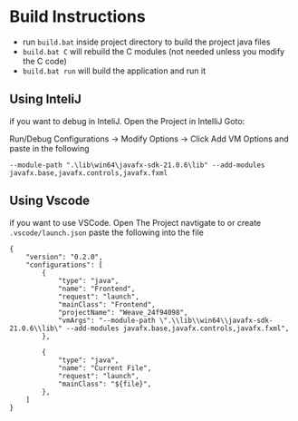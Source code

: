 # Build Instructions

- run `build.bat` inside project directory to build the project java files
- `build.bat C` will rebuild the C modules (not needed unless you modify the C code)
- `build.bat run` will build the application and run it 

## Using InteliJ
if you want to debug in InteliJ. Open the Project in IntelliJ Goto:

Run/Debug Configurations -> Modify Options -> Click Add VM Options and paste in the following

`--module-path ".\lib\win64\javafx-sdk-21.0.6\lib" --add-modules javafx.base,javafx.controls,javafx.fxml`

## Using Vscode
if you want to use VSCode. Open The Project navtigate to or create `.vscode/launch.json`
paste the following into the file
```
{
    "version": "0.2.0",
    "configurations": [
        {
            "type": "java",
            "name": "Frontend",
            "request": "launch",
            "mainClass": "Frontend",
            "projectName": "Weave_24f94098",
            "vmArgs": "--module-path \".\\lib\\win64\\javafx-sdk-21.0.6\\lib\" --add-modules javafx.base,javafx.controls,javafx.fxml",
        },

        {
            "type": "java",
            "name": "Current File",
            "request": "launch",
            "mainClass": "${file}",
        },
    ]
}
```